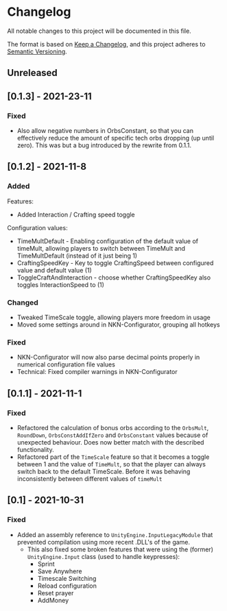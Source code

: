 # Changelog
All notable changes to this project will be documented in this file.

The format is based on [Keep a Changelog](https://keepachangelog.com/en/1.0.0/),
and this project adheres to [Semantic Versioning](https://semver.org/spec/v2.0.0.html).

## Unreleased

## [0.1.3] - 2021-23-11
### Fixed

* Also allow negative numbers in OrbsConstant, so that you can effectively reduce the amount of specific tech orbs dropping (up until zero). This was but a bug introduced by the rewrite from 0.1.1.

## [0.1.2] - 2021-11-8

### Added

Features:
* Added Interaction / Crafting speed toggle

Configuration values:
* TimeMultDefault - Enabling configuration of the default value of timeMult, allowing players to switch between TimeMult and TimeMultDefault (instead of it just being 1)
* CraftingSpeedKey - Key to toggle CraftingSpeed between configured value and default value (1)
* ToggleCraftAndInteraction - choose whether CraftingSpeedKey also toggles InteractionSpeed to (1)

### Changed
* Tweaked TimeScale toggle, allowing players more freedom in usage
* Moved some settings around in NKN-Configurator, grouping all hotkeys

### Fixed

* NKN-Configurator will now also parse decimal points properly in numerical configuration file values
* Technical: Fixed compiler warnings in NKN-Configurator

## [0.1.1] - 2021-11-1
### Fixed

* Refactored the calculation of bonus orbs according to the `OrbsMult`, `RoundDown`, `OrbsConstAddIfZero` and `OrbsConstant` values because of unexpected behaviour. Does now better match with the described functionality.
* Refactored part of the `TimeScale` feature so that it becomes a toggle between 1 and the value of `TimeMult`, so that the player can always switch back to the default TimeScale. Before it was behaving inconsistently between different values of `timeMult`

## [0.1] - 2021-10-31
### Fixed
* Added an assembly reference to `UnityEngine.InputLegacyModule` that prevented compilation using more recent .DLL's of the game.
   * This also fixed some broken features that were using the (former) `UnityEngine.Input` class (used to handle keypresses):
     * Sprint
     * Save Anywhere
     * Timescale Switching
     * Reload configuration
     * Reset prayer
     * AddMoney

